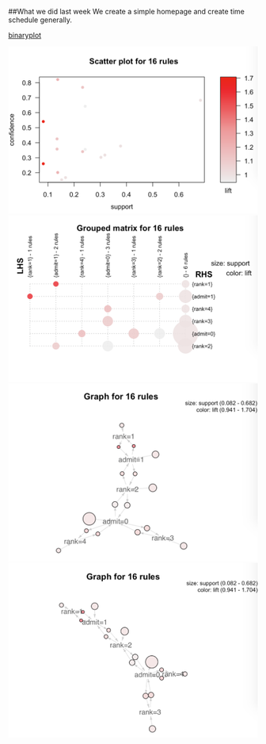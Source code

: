 ##What we did last week
We create a simple homepage and create time schedule generally.

<a href = "https://github.com/yanx611/Intro-to-Open-Source/blob/master/Resources/lab8/binaryplot.R">binaryplot</a>

<img src = "https://github.com/yanx611/Intro-to-Open-Source/blob/master/Pictures/lab8/1.png" alt = "1" />
<img src = "https://github.com/yanx611/Intro-to-Open-Source/blob/master/Pictures/lab8/2.png" alt = "2" />
<img src = "https://github.com/yanx611/Intro-to-Open-Source/blob/master/Pictures/lab8/3.png" alt = "3" />
<img src = "https://github.com/yanx611/Intro-to-Open-Source/blob/master/Pictures/lab8/4.png" alt = "4" /> 
